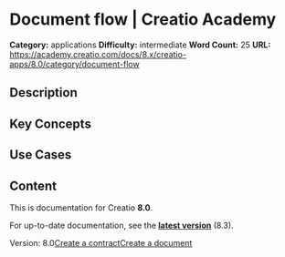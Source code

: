 # Document flow | Creatio Academy

**Category:** applications **Difficulty:** intermediate **Word Count:** 25
**URL:**
https://academy.creatio.com/docs/8.x/creatio-apps/8.0/category/document-flow

## Description

## Key Concepts

## Use Cases

## Content

This is documentation for Creatio **8.0**.

For up-to-date documentation, see the
**[latest version](/docs/8.x/creatio-apps/overview/platform-overview)** (8.3).

Version:
8.0[Create a contract](/docs/8.x/creatio-apps/8.0/sales-tools/document-flow/create-contract)[Create a document](/docs/8.x/creatio-apps/8.0/sales-tools/document-flow/create-document)
